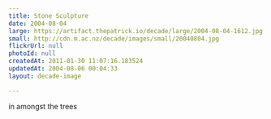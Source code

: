 ```yaml
---
title: Stone Sculpture
date: 2004-08-04
large: https://artifact.thepatrick.io/decade/large/2004-08-04-1612.jpg
small: http://cdn.m.ac.nz/decade/images/small/20040804.jpg
flickrUrl: null
photoId: null
createdAt: 2011-01-30 11:07:16.183524
updatedAt: 2004-08-06 00:04:33
layout: decade-image

---
```

in amongst the trees
